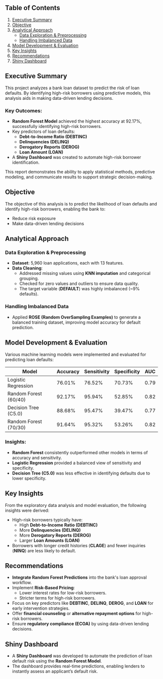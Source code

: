 ## Table of Contents

1. [Executive Summary](#executive-summary)
2. [Objective](#objective)
3. [Analytical Approach](#analytical-approach)
   - [Data Exploration & Preprocessing](#data-exploration--preprocessing)
   - [Handling Imbalanced Data](#handling-imbalanced-data)
4. [Model Development & Evaluation](#model-development--evaluation)
5. [Key Insights](#key-insights)
6. [Recommendations](#recommendations)
7. [Shiny Dashboard](#shiny-dashboard)

## Executive Summary

This project analyzes a bank loan dataset to predict the risk of loan defaults. By identifying high-risk borrowers using predictive models, this analysis aids in making data-driven lending decisions.

### Key Outcomes:
- **Random Forest Model** achieved the highest accuracy at 92.17%, successfully identifying high-risk borrowers.
- Key predictors of loan defaults:
  - **Debt-to-Income Ratio (DEBTINC)**
  - **Delinquencies (DELINQ)**
  - **Derogatory Reports (DEROG)**
  - **Loan Amount (LOAN)**
- A **Shiny Dashboard** was created to automate high-risk borrower identification.

This report demonstrates the ability to apply statistical methods, predictive modeling, and communicate results to support strategic decision-making.

## Objective

The objective of this analysis is to predict the likelihood of loan defaults and identify high-risk borrowers, enabling the bank to:
- Reduce risk exposure
- Make data-driven lending decisions

## Analytical Approach

### Data Exploration & Preprocessing

- **Dataset**: 5,960 loan applications, each with 13 features.
- **Data Cleaning**:
  - Addressed missing values using **KNN imputation** and categorical grouping.
  - Checked for zero values and outliers to ensure data quality.
  - The target variable (**DEFAULT**) was highly imbalanced (~9% defaults).

### Handling Imbalanced Data

- Applied **ROSE (Random OverSampling Examples)** to generate a balanced training dataset, improving model accuracy for default prediction.

## Model Development & Evaluation

Various machine learning models were implemented and evaluated for predicting loan defaults:

| Model                     | Accuracy | Sensitivity | Specificity | AUC  |
|---------------------------|----------|-------------|-------------|------|
| Logistic Regression        | 76.01%   | 76.52%      | 70.73%      | 0.79 |
| Random Forest (60/40)      | 92.17%   | 95.94%      | 52.85%      | 0.82 |
| Decision Tree (C5.0)       | 88.68%   | 95.47%      | 39.47%      | 0.77 |
| Random Forest (70/30)      | 91.64%   | 95.32%      | 53.26%      | 0.82 |

### Insights:
- **Random Forest** consistently outperformed other models in terms of accuracy and sensitivity.
- **Logistic Regression** provided a balanced view of sensitivity and specificity.
- **Decision Tree (C5.0)** was less effective in identifying defaults due to lower specificity.

## Key Insights

From the exploratory data analysis and model evaluation, the following insights were derived:

- High-risk borrowers typically have:
  - High **Debt-to-Income Ratio (DEBTINC)**
  - More **Delinquencies (DELINQ)**
  - More **Derogatory Reports (DEROG)**
  - Larger **Loan Amounts (LOAN)**
- Borrowers with longer credit histories (**CLAGE**) and fewer inquiries (**NINQ**) are less likely to default.

## Recommendations

- **Integrate Random Forest Predictions** into the bank's loan approval workflow.
- Implement **Risk-Based Pricing**:
  - Lower interest rates for low-risk borrowers.
  - Stricter terms for high-risk borrowers.
- Focus on key predictors like **DEBTINC**, **DELINQ**, **DEROG**, and **LOAN** for early intervention strategies.
- Offer **financial counseling** or **alternative repayment options** for high-risk borrowers.
- Ensure **regulatory compliance (ECOA)** by using data-driven lending decisions.

## Shiny Dashboard

- A **Shiny Dashboard** was developed to automate the prediction of loan default risk using the **Random Forest Model**.
- The dashboard provides real-time predictions, enabling lenders to instantly assess an applicant’s default risk.
